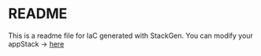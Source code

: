# README
This is a readme file for IaC generated with StackGen.
You can modify your appStack -> [here](http://stage.dev.stackgen.com/appstacks/a85caf2f-04ac-465d-a900-381088edbc23)
